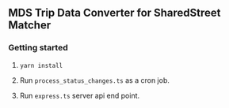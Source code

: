 ## MDS Trip Data Converter for SharedStreet Matcher


### Getting started

1. ```yarn install ```

2. Run ```process_status_changes.ts``` as a cron job.

3. Run ```express.ts``` server api end point.

